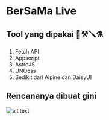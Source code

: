 # BerSaMa Live

## Tool yang dipakai 🔨⚒️🪛⚗️

1. Fetch API
2. Appscript
3. AstroJS
4. UNOcss
5. Sedikit dari Alpine dan DaisyUI

## Rencananya dibuat gini

![alt text](/Donasi/public/image0.png)
